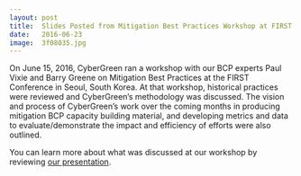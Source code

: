 ```yaml
---
layout: post
title:  Slides Posted from Mitigation Best Practices Workshop at FIRST Conference
date:   2016-06-23
image:  3f08035.jpg
---
```


On June 15, 2016, CyberGreen ran a workshop with our BCP experts Paul Vixie and Barry Greene on Mitigation Best Practices at the FIRST Conference in Seoul, South Korea. At that workshop, historical practices were reviewed and CyberGreen’s methodology was discussed. The vision and process of CyberGreen’s work over the coming months in producing mitigation BCP capacity building material, and developing metrics and data to evaluate/demonstrate the impact and efficiency of efforts were also outlined.

<span style="font-weight: 400;">You can learn more about what was discussed at our workshop by reviewing </span><a href="https://www.cybergreen.net/wp-content/uploads/2016/06/CyberGreen-Clearinghouse-for-Global-Mitigation-Best-Practices.pptx"><span style="font-weight: 400;">our presentation</span></a><span style="font-weight: 400;">.</span>
